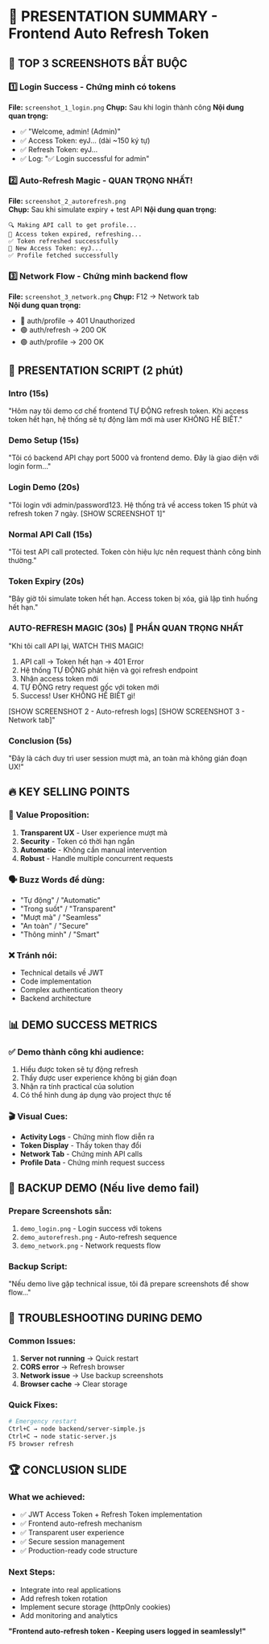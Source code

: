 # 🎯 PRESENTATION SUMMARY - Frontend Auto Refresh Token

## 📸 TOP 3 SCREENSHOTS BẮT BUỘC

### 1️⃣ **Login Success** - Chứng minh có tokens
**File:** `screenshot_1_login.png`
**Chụp:** Sau khi login thành công
**Nội dung quan trọng:**
- ✅ "Welcome, admin! (Admin)"
- ✅ Access Token: eyJ... (dài ~150 ký tự)
- ✅ Refresh Token: eyJ... 
- ✅ Log: "✅ Login successful for admin"

### 2️⃣ **Auto-Refresh Magic** - QUAN TRỌNG NHẤT!
**File:** `screenshot_2_autorefresh.png`  
**Chụp:** Sau khi simulate expiry + test API
**Nội dung quan trọng:**
```
🔍 Making API call to get profile...
🔄 Access token expired, refreshing...
✅ Token refreshed successfully
🔑 New Access Token: eyJ...
✅ Profile fetched successfully
```

### 3️⃣ **Network Flow** - Chứng minh backend flow
**File:** `screenshot_3_network.png`
**Chụp:** F12 → Network tab  
**Nội dung quan trọng:**
- 🔴 auth/profile → 401 Unauthorized
- 🟢 auth/refresh → 200 OK
- 🟢 auth/profile → 200 OK

## 🎤 PRESENTATION SCRIPT (2 phút)

### **Intro (15s)**
"Hôm nay tôi demo cơ chế frontend TỰ ĐỘNG refresh token. Khi access token hết hạn, hệ thống sẽ tự động làm mới mà user KHÔNG HỀ BIẾT."

### **Demo Setup (15s)**  
"Tôi có backend API chạy port 5000 và frontend demo. Đây là giao diện với login form..."

### **Login Demo (20s)**
"Tôi login với admin/password123. Hệ thống trả về access token 15 phút và refresh token 7 ngày. [SHOW SCREENSHOT 1]"

### **Normal API Call (15s)**
"Tôi test API call protected. Token còn hiệu lực nên request thành công bình thường."

### **Token Expiry (20s)**
"Bây giờ tôi simulate token hết hạn. Access token bị xóa, giả lập tình huống hết hạn."

### **AUTO-REFRESH MAGIC (30s)** 🎯 **PHẦN QUAN TRỌNG NHẤT**
"Khi tôi call API lại, WATCH THIS MAGIC! 
1. API call → Token hết hạn → 401 Error
2. Hệ thống TỰ ĐỘNG phát hiện và gọi refresh endpoint  
3. Nhận access token mới
4. TỰ ĐỘNG retry request gốc với token mới
5. Success! User KHÔNG HỀ BIẾT gì!

[SHOW SCREENSHOT 2 - Auto-refresh logs]
[SHOW SCREENSHOT 3 - Network tab]"

### **Conclusion (5s)**
"Đây là cách duy trì user session mượt mà, an toàn mà không gián đoạn UX!"

## 🔥 KEY SELLING POINTS

### 🎯 **Value Proposition:**
1. **Transparent UX** - User experience mượt mà
2. **Security** - Token có thời hạn ngắn  
3. **Automatic** - Không cần manual intervention
4. **Robust** - Handle multiple concurrent requests

### 🗣️ **Buzz Words để dùng:**
- "Tự động" / "Automatic"
- "Trong suốt" / "Transparent"  
- "Mượt mà" / "Seamless"
- "An toàn" / "Secure"
- "Thông minh" / "Smart"

### ❌ **Tránh nói:**
- Technical details về JWT
- Code implementation  
- Complex authentication theory
- Backend architecture

## 📊 DEMO SUCCESS METRICS

### ✅ **Demo thành công khi audience:**
1. Hiểu được token sẽ tự động refresh
2. Thấy được user experience không bị gián đoạn
3. Nhận ra tính practical của solution
4. Có thể hình dung áp dụng vào project thực tế

### 🎬 **Visual Cues:**
- **Activity Logs** - Chứng minh flow diễn ra
- **Token Display** - Thấy token thay đổi
- **Network Tab** - Chứng minh API calls
- **Profile Data** - Chứng minh request success

## 📱 BACKUP DEMO (Nếu live demo fail)

### Prepare Screenshots sẵn:
1. `demo_login.png` - Login success với tokens
2. `demo_autorefresh.png` - Auto-refresh sequence  
3. `demo_network.png` - Network requests flow

### Backup Script:
"Nếu demo live gặp technical issue, tôi đã prepare screenshots để show flow..."

## 🚨 TROUBLESHOOTING DURING DEMO

### Common Issues:
1. **Server not running** → Quick restart
2. **CORS error** → Refresh browser  
3. **Network issue** → Use backup screenshots
4. **Browser cache** → Clear storage

### Quick Fixes:
```bash
# Emergency restart
Ctrl+C → node backend/server-simple.js
Ctrl+C → node static-server.js  
F5 browser refresh
```

## 🏆 CONCLUSION SLIDE

### **What we achieved:**
- ✅ JWT Access Token + Refresh Token implementation
- ✅ Frontend auto-refresh mechanism  
- ✅ Transparent user experience
- ✅ Secure session management
- ✅ Production-ready code structure

### **Next Steps:**
- Integrate into real applications
- Add refresh token rotation
- Implement secure storage (httpOnly cookies)
- Add monitoring and analytics

**"Frontend auto-refresh token - Keeping users logged in seamlessly!"**